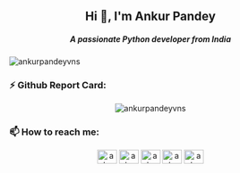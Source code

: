<h2 align="center">Hi 👋, I'm Ankur Pandey</h1>
<h5 align="center">A passionate Python developer from India</h3>
<p align="left"> <img src="https://komarev.com/ghpvc/?username=ankurpandeyvns" alt="ankurpandeyvns" /> </p>


<!--
**ankurpandeyvns/ankurpandeyvns** is a ✨ _special_ ✨ repository because its `README.md` (this file) appears on your GitHub profile.

Here are some ideas to get you started:

- 🔭 I’m currently working on ...
- 🌱 I’m currently learning ...
- 👯 I’m looking to collaborate on ...
- 🤔 I’m looking for help with ...
- 💬 Ask me about ...
- 📫 How to reach me: ...
- 😄 Pronouns: ...
- ⚡ Fun fact: ...
-->

### ⚡ Github Report Card:


<p align="center"> <img src="https://github-readme-stats.vercel.app/api?username=ankurpandeyvns&show_icons=true" alt="ankurpandeyvns" /> </p>

### 📫 How to reach me: 

<p align="center">
<a href="https://twitter.com/ankurpandeyvns" target="blank"><img align="center" src="https://cdn.jsdelivr.net/npm/simple-icons@3.0.1/icons/twitter.svg" alt="ankurpandeyvns" height="25" width="35" /></a>
<a href="https://linkedin.com/in/ankurpandeyvns" target="blank"><img align="center" src="https://cdn.jsdelivr.net/npm/simple-icons@3.0.1/icons/linkedin.svg" alt="ankurpandeyvns" height="25" width="35" /></a>
<a href="https://fb.com/ankurpandeyvns" target="blank"><img align="center" src="https://cdn.jsdelivr.net/npm/simple-icons@3.0.1/icons/facebook.svg" alt="ankurpandeyvns" height="25" width="35" /></a>
<a href="https://instagram.com/ankurpandeyvns" target="blank"><img align="center" src="https://cdn.jsdelivr.net/npm/simple-icons@3.0.1/icons/instagram.svg" alt="ankurpandeyvns" height="25" width="35" /></a>
<a href="https://medium.com/ankurpandeyvns" target="blank"><img align="center" src="https://cdn.jsdelivr.net/npm/simple-icons@3.0.1/icons/medium.svg" alt="ankurpandeyvns" height="25" width="35" /></a>
</p>
